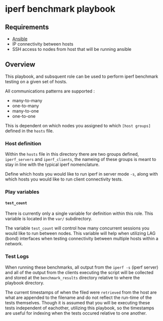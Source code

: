 # iperf benchmark playbook

## Requirements

* [Ansible](http://docs.ansible.com/ansible/latest/intro.html)
* IP connectivity between hosts
* SSH access to nodes from host that will be running ansible

## Overview

This playbook, and subsquent role can be used to perform iperf benchmark testing on a given set of hosts.

All communications patterns are supported :

* many-to-many
* one-to-many
* many-to-one
* one-to-one

This is dependent on which nodes you assigned to which `[host groups]` defined in the `hosts` file.

### Host definition

Within the `hosts` file in this directory there are two groups defined, `iperf_servers` and `iperf_clients`, the 
nameing of these groups is meant to stay in line with the typical iperf nomenclature.

Define which hosts you would like to run iperf in server mode `-s`, along with which hosts you would like to run client
connectivity tests.

### Play variables

#### `test_count`

There is currently only a single variable for definition within this role. This variable is located in the `var/` subdirectory.

The variable `test_count` will control how many concurrent sessions you would like to run between nodes. This variable will help
when utilizing LAG (bond) interfaces when testing connectivity between multiple hosts within a network.


### Test Logs

When running these benchmarks, all output from the `iperf -s` (iperf server) and all of the output from the
clients executing the script will be collected and stored at the `benchmark_results` directory relative to where
the playbook directory.

The current timestamps of when the filed were `retrieved` from the host are what are appended to the filename
and do not reflect the run-time of the tests themselves. Though it is assumed that you will be executing these 
tests independent of eachother, utilizing this playbook, so the timestamps are useful for indexing when the tests
occured relative to one another.